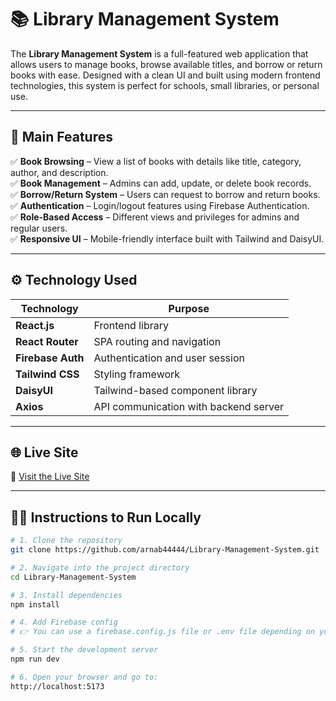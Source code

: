

# 📚 Library Management System

The **Library Management System** is a full-featured web application that allows users to manage books, browse available titles, and borrow or return books with ease. Designed with a clean UI and built using modern frontend technologies, this system is perfect for schools, small libraries, or personal use.

---

## 🚀 Main Features

✅ **Book Browsing** – View a list of books with details like title, category, author, and description.  
✅ **Book Management** – Admins can add, update, or delete book records.  
✅ **Borrow/Return System** – Users can request to borrow and return books.  
✅ **Authentication** – Login/logout features using Firebase Authentication.  
✅ **Role-Based Access** – Different views and privileges for admins and regular users.  
✅ **Responsive UI** – Mobile-friendly interface built with Tailwind and DaisyUI.

---

## ⚙️ Technology Used

| Technology           | Purpose                                |
|----------------------|----------------------------------------|
| **React.js**         | Frontend library                       |
| **React Router**     | SPA routing and navigation             |
| **Firebase Auth**    | Authentication and user session        |
| **Tailwind CSS**     | Styling framework                      |
| **DaisyUI**          | Tailwind-based component library       |
| **Axios**            | API communication with backend server  |

---

## 🌐 Live Site

🔗 [Visit the Live Site](https://library-client-ccb7c.web.app)


---

## 🧑‍💻 Instructions to Run Locally

```bash
# 1. Clone the repository
git clone https://github.com/arnab44444/Library-Management-System.git

# 2. Navigate into the project directory
cd Library-Management-System

# 3. Install dependencies
npm install

# 4. Add Firebase config
# 👉 You can use a firebase.config.js file or .env file depending on your setup

# 5. Start the development server
npm run dev

# 6. Open your browser and go to:
http://localhost:5173

